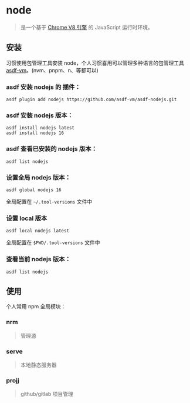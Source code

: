# node
> 是一个基于 [Chrome V8 引擎](https://v8.dev/) 的 JavaScript 运行时环境。

## 安装

习惯使用包管理工具安装 node，个人习惯喜用可以管理多种语言的包管理工具 [asdf-vm](https://asdf-vm.com/)。(nvm、pnpm、n、等都可以)

### asdf 安装 nodejs 的 插件：
```
asdf plugin add nodejs https://github.com/asdf-vm/asdf-nodejs.git
```
### asdf 安装 nodejs 版本：
```
asdf install nodejs latest
asdf install nodejs 16
```
### asdf 查看已安装的 nodejs 版本：
```
asdf list nodejs
```
### 设置全局 nodejs 版本：
```
asdf global nodejs 16
```
全局配置在 `~/.tool-versions` 文件中
 ### 设置 local 版本
 ```
asdf local nodejs latest
 ```
 全局配置在 `$PWD/.tool-versions` 文件中
 ### 查看当前 nodejs 版本：
 ```
 asdf list nodejs
 ```
## 使用
个人常用 npm 全局模块：

### nrm
> 管理源

### serve
> 本地静态服务器

### projj
> github/gitlab 项目管理
